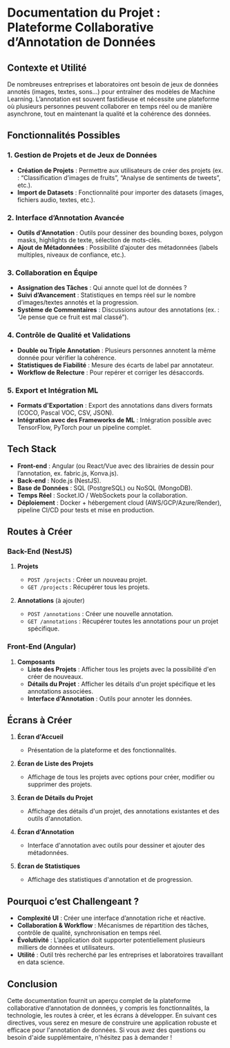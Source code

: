 # Documentation du Projet : Plateforme Collaborative d’Annotation de Données

## Contexte et Utilité

De nombreuses entreprises et laboratoires ont besoin de jeux de données annotés (images, textes, sons…) pour entraîner des modèles de Machine Learning. L’annotation est souvent fastidieuse et nécessite une plateforme où plusieurs personnes peuvent collaborer en temps réel ou de manière asynchrone, tout en maintenant la qualité et la cohérence des données.

## Fonctionnalités Possibles

### 1. Gestion de Projets et de Jeux de Données

- **Création de Projets** : Permettre aux utilisateurs de créer des projets (ex. : “Classification d’images de fruits”, “Analyse de sentiments de tweets”, etc.).
- **Import de Datasets** : Fonctionnalité pour importer des datasets (images, fichiers audio, textes, etc.).

### 2. Interface d’Annotation Avancée

- **Outils d'Annotation** : Outils pour dessiner des bounding boxes, polygon masks, highlights de texte, sélection de mots-clés.
- **Ajout de Métadonnées** : Possibilité d’ajouter des métadonnées (labels multiples, niveaux de confiance, etc.).

### 3. Collaboration en Équipe

- **Assignation des Tâches** : Qui annote quel lot de données ?
- **Suivi d’Avancement** : Statistiques en temps réel sur le nombre d’images/textes annotés et la progression.
- **Système de Commentaires** : Discussions autour des annotations (ex. : “Je pense que ce fruit est mal classé”).

### 4. Contrôle de Qualité et Validations

- **Double ou Triple Annotation** : Plusieurs personnes annotent la même donnée pour vérifier la cohérence.
- **Statistiques de Fiabilité** : Mesure des écarts de label par annotateur.
- **Workflow de Relecture** : Pour repérer et corriger les désaccords.

### 5. Export et Intégration ML

- **Formats d'Exportation** : Export des annotations dans divers formats (COCO, Pascal VOC, CSV, JSON).
- **Intégration avec des Frameworks de ML** : Intégration possible avec TensorFlow, PyTorch pour un pipeline complet.

## Tech Stack

- **Front-end** : Angular (ou React/Vue avec des librairies de dessin pour l’annotation, ex. fabric.js, Konva.js).
- **Back-end** : Node.js (NestJS).
- **Base de Données** : SQL (PostgreSQL) ou NoSQL (MongoDB).
- **Temps Réel** : Socket.IO / WebSockets pour la collaboration.
- **Déploiement** : Docker + hébergement cloud (AWS/GCP/Azure/Render), pipeline CI/CD pour tests et mise en production.

## Routes à Créer

### Back-End (NestJS)

1. **Projets**

   - `POST /projects` : Créer un nouveau projet.
   - `GET /projects` : Récupérer tous les projets.

2. **Annotations** (à ajouter)
   - `POST /annotations` : Créer une nouvelle annotation.
   - `GET /annotations` : Récupérer toutes les annotations pour un projet spécifique.

### Front-End (Angular)

1. **Composants**
   - **Liste des Projets** : Afficher tous les projets avec la possibilité d'en créer de nouveaux.
   - **Détails du Projet** : Afficher les détails d'un projet spécifique et les annotations associées.
   - **Interface d'Annotation** : Outils pour annoter les données.

## Écrans à Créer

1. **Écran d'Accueil**

   - Présentation de la plateforme et des fonctionnalités.

2. **Écran de Liste des Projets**

   - Affichage de tous les projets avec options pour créer, modifier ou supprimer des projets.

3. **Écran de Détails du Projet**

   - Affichage des détails d'un projet, des annotations existantes et des outils d'annotation.

4. **Écran d'Annotation**

   - Interface d'annotation avec outils pour dessiner et ajouter des métadonnées.

5. **Écran de Statistiques**
   - Affichage des statistiques d'annotation et de progression.

## Pourquoi c’est Challengeant ?

- **Complexité UI** : Créer une interface d’annotation riche et réactive.
- **Collaboration & Workflow** : Mécanismes de répartition des tâches, contrôle de qualité, synchronisation en temps réel.
- **Évolutivité** : L’application doit supporter potentiellement plusieurs milliers de données et utilisateurs.
- **Utilité** : Outil très recherché par les entreprises et laboratoires travaillant en data science.

## Conclusion

Cette documentation fournit un aperçu complet de la plateforme collaborative d’annotation de données, y compris les fonctionnalités, la technologie, les routes à créer, et les écrans à développer. En suivant ces directives, vous serez en mesure de construire une application robuste et efficace pour l'annotation de données. Si vous avez des questions ou besoin d'aide supplémentaire, n'hésitez pas à demander !
